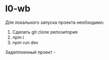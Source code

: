 # l0-wb

Для локального запуска проекта необходимо:
1. Сделать git clone репозитория
2. npm i
3. npm run dev

Задеплоенный проект - 

